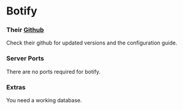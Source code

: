 # Botify
### Their [Github](https://github.com/robinfriedli/botify)
Check their github for updated versions and the configuration guide.

### Server Ports
There are no ports required for botify.

### Extras
You need a working database.
